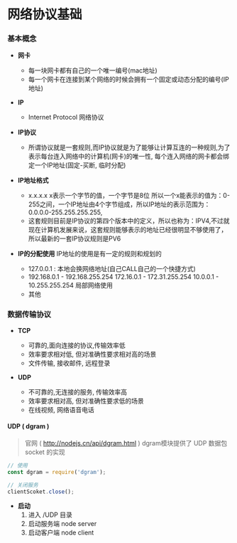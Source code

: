 # 网络协议基础

### 基本概念
- **网卡**
    - 每一块网卡都有自己的一个唯一编号(mac地址)
    - 每一个网卡在连接到某个网络的时候会拥有一个固定或动态分配的编号(IP地址)

- **IP**
    - Internet Protocol  网络协议

- **IP协议**
    - 所谓协议就是一套规则,而IP协议就是为了能够让计算互连的一种规则,为了表示每台连入网络中的计算机(网卡)的唯一性, 每个连入网络的网卡都会绑定一个IP地址(固定-买断, 临时分配)

- **IP地址格式**
    - x.x.x.x 
    x表示一个字节的值，一个字节是8位
    所以一个x能表示的值为：0-255之间，一个IP地址由4个字节组成，所以IP地址的表示范围为：0.0.0.0-255.255.255.255,
    - 这套规则目前是IP协议的第四个版本中的定义，所以也称为：IPV4,不过就现在计算机发展来说，这套规则能够表示的地址已经很明显不够使用了，所以最新的一套IP协议规则是PV6

- **IP的分配使用**
    IP地址的使用是有一定的规则和规划的
    - 127.0.0.1 : 本地会换网络地址(自己CALL自己的一个快捷方式)
    - 192.168.0.1 - 192.168.255.254
        172.16.0.1 - 172.31.255.254
        10.0.0.1 - 10.255.255.254
        局部网络使用
    - 其他

### 数据传输协议
- **TCP**
    - 可靠的,面向连接的协议,传输效率低
    - 效率要求相对低, 但对准确性要求相对高的场景
    - 文件传输, 接收邮件, 远程登录

- **UDP**
    - 不可靠的,无连接的服务, 传输效率高
    - 效率要求相对高, 但对准确性要求低的场景
    - 在线视频, 网络语音电话

#### UDP ( dgram )
> 官网 ( http://nodejs.cn/api/dgram.html )
> dgram模块提供了 UDP 数据包 socket 的实现
```js
// 使用
const dgram = require('dgram');

// 关闭服务
clientScoket.close();
```

- **启动**
    1. 进入 /UDP 目录
    2. 启动服务端  node server
    3. 启动客户端  node client
